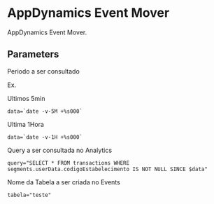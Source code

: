 # AppDynamics Event Mover

AppDynamics Event Mover.

## Parameters

Periodo a ser consultado

Ex.

Ultimos 5min

``data=`date -v-5M +%s000` ``

Ultima 1Hora

``data=`date -v-1H +%s000` ``


Query a ser consultada no Analytics

``query="SELECT * FROM transactions WHERE segments.userData.codigoEstabelecimento IS NOT NULL SINCE $data" ``


Nome da Tabela a ser criada no Events

``tabela="teste"``
